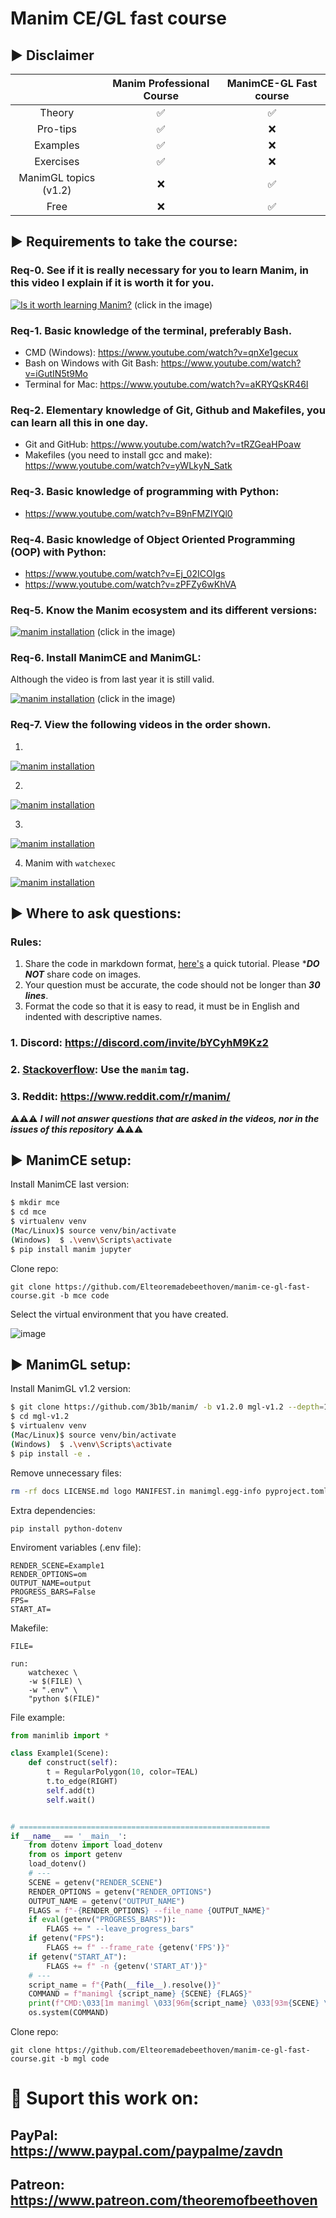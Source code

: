 # Manim CE/GL fast course

## ► Disclaimer

|                       | Manim Professional Course | ManimCE-GL Fast course |
| :-------------------: | :-----------------------: | :--------------------: |
|        Theory         |             ✅             |           ✅            |
|       Pro-tips        |             ✅             |           ❌            |
|       Examples        |             ✅             |           ❌            |
|       Exercises       |             ✅             |           ❌            |
| ManimGL topics (v1.2) |             ❌             |           ✅            |
|         Free          |             ❌             |           ✅            |

## ► Requirements to take the course:

### Req-0. See if it is really necessary for you to learn Manim, in this video I explain if it is worth it for you.

[![Is it worth learning Manim?](https://img.youtube.com/vi/EONHtYkfCds/0.jpg)](https://www.youtube.com/watch?v=EONHtYkfCds)
(click in the image)

### Req-1. Basic knowledge of the terminal, preferably Bash.

* CMD (Windows): https://www.youtube.com/watch?v=qnXe1gecux
* Bash on Windows with Git Bash: https://www.youtube.com/watch?v=iGutIN5t9Mo
* Terminal for Mac: https://www.youtube.com/watch?v=aKRYQsKR46I

### Req-2. Elementary knowledge of Git, Github and Makefiles, you can learn all this in one day.

* Git and GitHub: https://www.youtube.com/watch?v=tRZGeaHPoaw
* Makefiles (you need to install gcc and make): https://www.youtube.com/watch?v=yWLkyN_Satk

### Req-3. Basic knowledge of programming with Python:

* https://www.youtube.com/watch?v=B9nFMZIYQl0

### Req-4. Basic knowledge of Object Oriented Programming (OOP) with Python:

* https://www.youtube.com/watch?v=Ej_02ICOIgs
* https://www.youtube.com/watch?v=zPFZy6wKhVA

### Req-5. Know the Manim ecosystem and its different versions:

[![manim installation](https://img.youtube.com/vi/1tqtgnawBts/0.jpg)](https://www.youtube.com/watch?v=1tqtgnawBts)
(click in the image)

### Req-6. Install ManimCE and ManimGL:

Although the video is from last year it is still valid.

[![manim installation](https://img.youtube.com/vi/CYOLQk8GpME/0.jpg)](https://www.youtube.com/watch?v=CYOLQk8GpME)
(click in the image)

### Req-7. View the following videos in the order shown.

1.
[![manim installation](https://img.youtube.com/vi/gGU823uEUXU/0.jpg)](https://www.youtube.com/watch?v=gGU823uEUXU)

2.
[![manim installation](https://img.youtube.com/vi/xs_dlmUkWDY/0.jpg)](https://www.youtube.com/watch?v=xs_dlmUkWDY)

3.
[![manim installation](https://img.youtube.com/vi/E5ot6LXcogw/0.jpg)](https://www.youtube.com/watch?v=E5ot6LXcogw)

4. Manim with `watchexec` 

[![manim installation](https://img.youtube.com/vi/pW6tGCCzMMQ/0.jpg)](https://www.youtube.com/watch?v=pW6tGCCzMMQ)

## ► Where to ask questions:

### Rules:

1. Share the code in markdown format, [here's](https://docs.github.com/en/get-started/writing-on-github/getting-started-with-writing-and-formatting-on-github/basic-writing-and-formatting-syntax) a quick tutorial. Please ****DO NOT*** share code on images.
2. Your question must be accurate, the code should not be longer than ***30 lines***.
3. Format the code so that it is easy to read, it must be in English and indented with descriptive names.

### 1. Discord: https://discord.com/invite/bYCyhM9Kz2

### 2. [Stackoverflow](stackoverflow.com): Use the `manim` tag.

### 3. Reddit: https://www.reddit.com/r/manim/

⚠️⚠️⚠️ ***I will not answer questions that are asked in the videos, nor in the issues of this repository*** ⚠️⚠️⚠️

## ► ManimCE setup:

Install ManimCE last version:

```bash
$ mkdir mce
$ cd mce
$ virtualenv venv
(Mac/Linux)$ source venv/bin/activate
(Windows)  $ .\venv\Scripts\activate
$ pip install manim jupyter
```

Clone repo:

```
git clone https://github.com/Elteoremadebeethoven/manim-ce-gl-fast-course.git -b mce code
```

Select the virtual environment that you have created.

![image](https://user-images.githubusercontent.com/43224662/214361758-c2cccdeb-e532-4e24-9a3d-2ae8f4bc5546.png)


## ► ManimGL setup:

Install ManimGL v1.2 version:

```bash
$ git clone https://github.com/3b1b/manim/ -b v1.2.0 mgl-v1.2 --depth=1
$ cd mgl-v1.2
$ virtualenv venv
(Mac/Linux)$ source venv/bin/activate
(Windows)  $ .\venv\Scripts\activate
$ pip install -e .
```

Remove unnecessary files:

```bash
rm -rf docs LICENSE.md logo MANIFEST.in manimgl.egg-info pyproject.toml README.md requirements.txt setup.*
```

Extra dependencies:

```
pip install python-dotenv
```

Enviroment variables (.env file):

```.env
RENDER_SCENE=Example1
RENDER_OPTIONS=om
OUTPUT_NAME=output
PROGRESS_BARS=False
FPS=
START_AT=
```

Makefile:

```make
FILE=

run:
	watchexec \
	-w $(FILE) \
	-w ".env" \
	"python $(FILE)"
```

File example:

```py
from manimlib import *

class Example1(Scene):
    def construct(self):
        t = RegularPolygon(10, color=TEAL)
        t.to_edge(RIGHT)
        self.add(t)
        self.wait()


# ========================================================
if __name__ == '__main__':
    from dotenv import load_dotenv
    from os import getenv
    load_dotenv()
    # ---
    SCENE = getenv("RENDER_SCENE")
    RENDER_OPTIONS = getenv("RENDER_OPTIONS")
    OUTPUT_NAME = getenv("OUTPUT_NAME")
    FLAGS = f"-{RENDER_OPTIONS} --file_name {OUTPUT_NAME}"
    if eval(getenv("PROGRESS_BARS")):
        FLAGS += " --leave_progress_bars"
    if getenv("FPS"):
        FLAGS += f" --frame_rate {getenv('FPS')}"
    if getenv("START_AT"):
        FLAGS += f" -n {getenv('START_AT')}"
    # ---
    script_name = f"{Path(__file__).resolve()}"
    COMMAND = f"manimgl {script_name} {SCENE} {FLAGS}"
    print(f"CMD:\033[1m manimgl \033[96m{script_name} \033[93m{SCENE} \033[94m{FLAGS}")
    os.system(COMMAND)
```

Clone repo:

```
git clone https://github.com/Elteoremadebeethoven/manim-ce-gl-fast-course.git -b mgl code
```

# 💸 Suport this work on:

## PayPal: https://www.paypal.com/paypalme/zavdn
## Patreon: https://www.patreon.com/theoremofbeethoven
